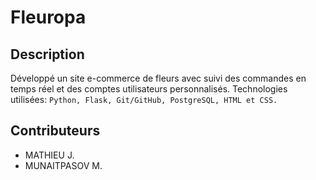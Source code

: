 # Fleuropa


## Description

Développé un site e-commerce de fleurs avec suivi des commandes en temps réel et des comptes utilisateurs personnalisés.
Technologies utilisées: `Python, Flask, Git/GitHub, PostgreSQL, HTML et CSS.`

## Contributeurs
- MATHIEU J.
- MUNAITPASOV M.
